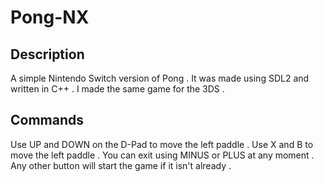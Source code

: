 # Pong-NX
## Description
A simple Nintendo Switch version of Pong .
It was made using SDL2 and written in C++ .
I made the same game for the 3DS .
## Commands
Use UP and DOWN on the D-Pad to move the left paddle .
Use X and B to move the left paddle .
You can exit using MINUS or PLUS at any moment .
Any other button will start the game if it isn't already .
